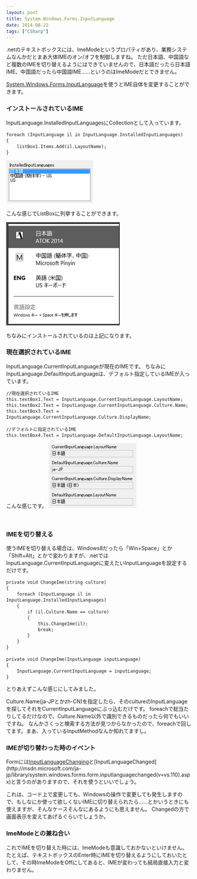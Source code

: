 ```yaml
---
layout: post
title: System.Windows.Forms.InputLanguage
date: 2014-08-22
tags: ["CSharp"]
---
```


.netのテキストボックスには、ImeModeというプロパティがあり、業務システムなんかだとまあ大体IMEのオン/オフを制御しますね。
ただ日本語、中国語など複数のIMEを切り替えるようにはできていませんので、日本語だったら日本語IME、中国語だったら中国語IME......というのはImeModeだとできません。

[System.Windows.Forms.InputLanguage](http://msdn.microsoft.com/ja-jp/library/system.windows.forms.inputlanguage(v=vs.110).aspx)を使うとIME自体を変更することができます。

### インストールされているIME

InputLanguage.InstalledInputLanguagesにCollectionとして入っています。

    foreach (InputLanguage il in InputLanguage.InstalledInputLanguages)
    {
        listBox1.Items.Add(il.LayoutName);
    }

![000128](000128.png)

こんな感じでListBoxに列挙することができます。

![000131](000131.png)

ちなみにインストールされているのは上記になります。

### 現在選択されているIME

InputLanguage.CurrentInputLanguageが現在のIMEです。
ちなみにInputLanguage.DefaultInputLanguageは、デフォルト指定しているIMEが入っています。

    //現在選択されているIME
    this.textBox1.Text = InputLanguage.CurrentInputLanguage.LayoutName;
    this.textBox2.Text = InputLanguage.CurrentInputLanguage.Culture.Name;
    this.textBox3.Text = InputLanguage.CurrentInputLanguage.Culture.DisplayName;

    //デフォルトに指定されているIME
    this.textBox4.Text = InputLanguage.DefaultInputLanguage.LayoutName;

こんな感じです。
![000132](000132.png)

&nbsp;

### IMEを切り替える

使うIMEを切り替える場合は、Windows8だったら「Win+Space」とか「Shift+Alt」とかで変わりますが、.netではInputLanguage.CurrentInputLanguageに変えたいInputLanguageを設定するだけです。

    private void ChangeIme(string culture)
    {
        foreach (InputLanguage il in InputLanguage.InstalledInputLanguages)
        {
            if (il.Culture.Name == culture)
            {
                this.ChangeIme(il);
                break;
            }
        }
    }

    private void ChangeIme(InputLanguage inputLanguage)
    {
        InputLanguage.CurrentInputLanguage = inputLanguage;
    }

とりあえずこんな感じにしてみました。

Culture.Name(ja-JPとかzh-CN)を指定したら、そのcultureのInputLanguageを探してそれをCurrentInputLanguageにぶっ込むだけです。
foreachで総当たりしてるだけなので、Culture.Name以外で識別できるものだったら何でもいいですね。
なんかさくっと検索する方法が見つからなかったので、foreachで回してます。まあ、入っているInputMethodなんか知れてますし。

### IMEが切り替わった時のイベント

Formには[InputLanguageChanging](http://msdn.microsoft.com/ja-jp/library/system.windows.forms.form.inputlanguagechanging(v=vs.110).aspx)と[InputLanguageChanged](http://msdn.microsoft.com/ja-jp/library/system.windows.forms.form.inputlanguagechanged(v=vs.110).aspx)と言うのがありますので、それを使うといいでしょう。

これは、コード上で変更しても、Windowsの操作で変更しても発生しますので、もしなにか使って欲しくないIMEに切り替えられたら......とかいうときにも使えますが、そんなケースそんなにあるようにも思えません。
Changedの方で画面表示を変えてあげるぐらいでしょうか。

### ImeModeとの兼ね合い

これでIMEを切り替えた時には、ImeModeも意識しておかないといけません。
たとえば、テキストボックスのEnter時にIMEを切り替えるようにしておいたとして、その時ImeModeをOffにしてあると、IMEが変わっても結局直接入力と変わりません。